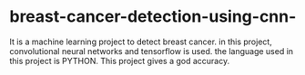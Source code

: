 # breast-cancer-detection-using-cnn-
It is a machine learning project to detect breast cancer. 
in this project, convolutional neural networks and tensorflow is used.
the language used in this project is PYTHON.
This project gives a god accuracy.
